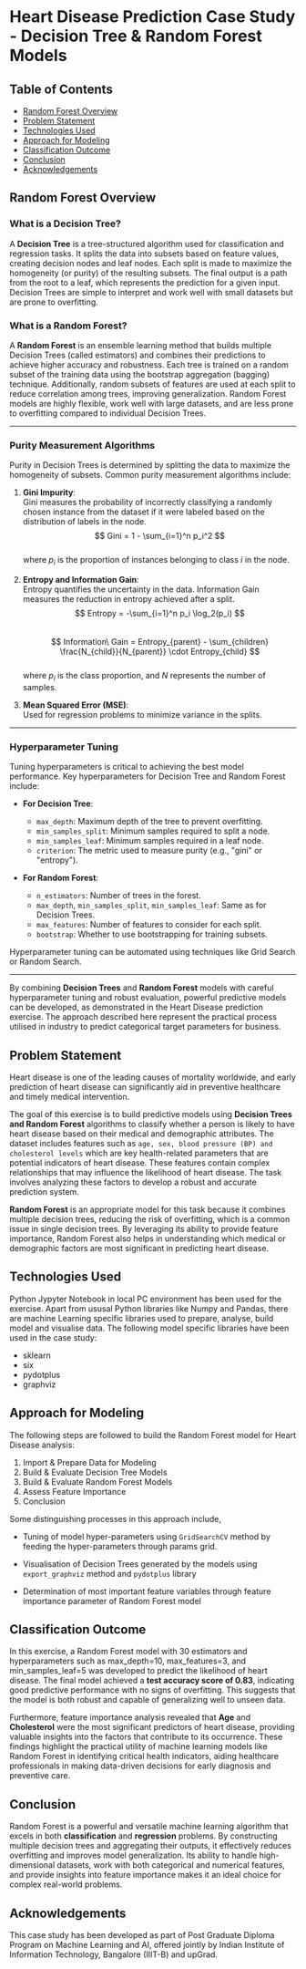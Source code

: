 # Heart Disease Prediction Case Study - Decision Tree & Random Forest Models

## Table of Contents
* [Random Forest Overview](#random-forest-overview)
* [Problem Statement](#problem-statement)
* [Technologies Used](#technologies-used)
* [Approach for Modeling](#approach-for-modeling)
* [Classification Outcome](#classification-outcome)
* [Conclusion](#conclusion)
* [Acknowledgements](#acknowledgements)

## Random Forest Overview

### What is a Decision Tree?
A **Decision Tree** is a tree-structured algorithm used for classification and regression tasks. It splits the data into subsets based on feature values, creating decision nodes and leaf nodes. Each split is made to maximize the homogeneity (or purity) of the resulting subsets. The final output is a path from the root to a leaf, which represents the prediction for a given input. Decision Trees are simple to interpret and work well with small datasets but are prone to overfitting.

### What is a Random Forest?  
A **Random Forest** is an ensemble learning method that builds multiple Decision Trees (called estimators) and combines their predictions to achieve higher accuracy and robustness. Each tree is trained on a random subset of the training data using the bootstrap aggregation (bagging) technique. Additionally, random subsets of features are used at each split to reduce correlation among trees, improving generalization. Random Forest models are highly flexible, work well with large datasets, and are less prone to overfitting compared to individual Decision Trees.

---

### Purity Measurement Algorithms

Purity in Decision Trees is determined by splitting the data to maximize the homogeneity of subsets. Common purity measurement algorithms include:

1. **Gini Impurity**:  
   Gini measures the probability of incorrectly classifying a randomly chosen instance from the dataset if it were labeled based on the distribution of labels in the node.  
   $$ Gini = 1 - \sum_{i=1}^n p_i^2 $$  
   where $p_i$ is the proportion of instances belonging to class $i$ in the node.

2. **Entropy and Information Gain**:  
   Entropy quantifies the uncertainty in the data. Information Gain measures the reduction in entropy achieved after a split.  
   $$ Entropy = -\sum_{i=1}^n p_i \log_2(p_i) $$  
   $$ Information\ Gain = Entropy_{parent} - \sum_{children} \frac{N_{child}}{N_{parent}} \cdot Entropy_{child} $$  
   where $p_i$ is the class proportion, and $N$ represents the number of samples.

3. **Mean Squared Error (MSE)**:  
   Used for regression problems to minimize variance in the splits.

---

### Hyperparameter Tuning

Tuning hyperparameters is critical to achieving the best model performance. Key hyperparameters for Decision Tree and Random Forest include:

- **For Decision Tree**:
  - `max_depth`: Maximum depth of the tree to prevent overfitting.
  - `min_samples_split`: Minimum samples required to split a node.
  - `min_samples_leaf`: Minimum samples required in a leaf node.
  - `criterion`: The metric used to measure purity (e.g., "gini" or "entropy").

- **For Random Forest**:
  - `n_estimators`: Number of trees in the forest.
  - `max_depth`, `min_samples_split`, `min_samples_leaf`: Same as for Decision Trees.
  - `max_features`: Number of features to consider for each split.
  - `bootstrap`: Whether to use bootstrapping for training subsets.

Hyperparameter tuning can be automated using techniques like Grid Search or Random Search.

---

By combining **Decision Trees** and **Random Forest** models with careful hyperparameter tuning and robust evaluation, powerful predictive models can be developed, as demonstrated in the Heart Disease prediction exercise. The approach described here represent the practical process utilised in industry to predict categorical target parameters for business.


## Problem Statement

Heart disease is one of the leading causes of mortality worldwide, and early prediction of heart disease can significantly aid in preventive healthcare and timely medical intervention.

The goal of this exercise is to build predictive models using **Decision Trees and Random Forest** algorithms to classify whether a person is likely to have heart disease based on their medical and demographic attributes. The dataset includes features such as `age, sex, blood pressure (BP) and cholesterol levels` which are key health-related parameters that are potential indicators of heart disease. These features contain complex relationships that may influence the likelihood of heart disease. The task involves analyzing these factors to develop a robust and accurate prediction system.

**Random Forest** is an appropriate model for this task because it combines multiple decision trees, reducing the risk of overfitting, which is a common issue in single decision trees. By leveraging its ability to provide feature importance, Random Forest also helps in understanding which medical or demographic factors are most significant in predicting heart disease.

## Technologies Used

Python Jypyter Notebook in local PC environment has been used for the exercise. Apart from ususal Python libraries like  Numpy and Pandas, there are machine Learning specific libraries used to prepare, analyse, build model and visualise data. The following model specific libraries have been used in the case study:

- sklearn
- six
- pydotplus
- graphviz


## Approach for Modeling

The following steps are followed to build the Random Forest model for Heart Disease analysis:

1. Import & Prepare Data for Modeling
2. Build & Evaluate Decision Tree Models
3. Build & Evaluate Random Forest Models
4. Assess Feature Importance
5. Conclusion

Some distinguishing processes in this approach include,

- Tuning of model hyper-parameters using `GridSearchCV` method by feeding the hyper-parameters through params grid.

- Visualisation of Decision Trees generated by the models using `export_graphviz` method and `pydotplus` library

- Determination of most important feature variables through feature importance parameter of Random Forest model


## Classification Outcome

In this exercise, a Random Forest model with 30 estimators and hyperparameters such as max_depth=10, max_features=3, and min_samples_leaf=5 was developed to predict the likelihood of heart disease. The final model achieved a **test accuracy score of 0.83**, indicating good predictive performance with no signs of overfitting. This suggests that the model is both robust and capable of generalizing well to unseen data. 

Furthermore, feature importance analysis revealed that **Age** and **Cholesterol** were the most significant predictors of heart disease, providing valuable insights into the factors that contribute to its occurrence. These findings highlight the practical utility of machine learning models like Random Forest in identifying critical health indicators, aiding healthcare professionals in making data-driven decisions for early diagnosis and preventive care.


## Conclusion

Random Forest is a powerful and versatile machine learning algorithm that excels in both **classification** and **regression** problems. By constructing multiple decision trees and aggregating their outputs, it effectively reduces overfitting and improves model generalization. Its ability to handle high-dimensional datasets, work with both categorical and numerical features, and provide insights into feature importance makes it an ideal choice for complex real-world problems.


## Acknowledgements

This case study has been developed as part of Post Graduate Diploma Program on Machine Learning and AI, offered jointly by Indian Institute of Information Technology, Bangalore (IIIT-B) and upGrad.